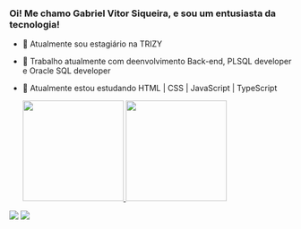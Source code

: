 ### Oi! Me chamo Gabriel Vitor Siqueira, e sou um entusiasta da tecnologia!

- 🔭 Atualmente sou estagiário na TRIZY
- 💼 Trabalho atualmente com deenvolvimento Back-end, PLSQL developer e Oracle SQL developer
- 🌱 Atualmente estou estudando HTML | CSS | JavaScript | TypeScript 
 
  <div>
  <a href="https://github.com/FrCorrea">
  <img height="180em" src="https://github-readme-stats.vercel.app/api?username=Gabrielvsiqueira&show_icons=true&theme=merko&include_all_commits=true&count_private=true"/>
  <img height="180em" src="https://github-readme-stats.vercel.app/api/top-langs/?username=Gabrielvsiqueira&layout=compact&langs_count=7&theme=merko"/>
</div>
   
</div>
  <a href="https://www.instagram.com/gvsiqueira_/" target="_blank"><img src="https://img.shields.io/badge/-Instagram-%23E4405F?style=for-the-badge&logo=instagram&logoColor=white" target="_blank"></a>
   <a href="https://www.linkedin.com/in/gabriel-vitor-siqueira-103717217/" target="_blank"><img src="https://img.shields.io/badge/-LinkedIn-%230077B5?style=for-the-badge&logo=linkedin&logoColor=white" target="_blank"></a> 
</div>

 


  
  </div>
 
